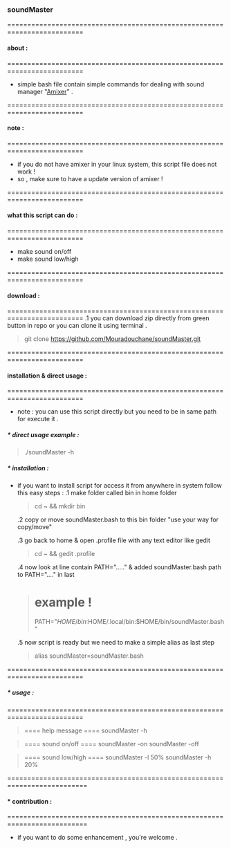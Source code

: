 ### soundMaster

=========================================================================
#### about :
=========================================================================
* simple bash file contain simple commands for dealing with sound manager "[Amixer](https://www.geeksforgeeks.org/amixer-command-in-linux-with-examples/)" .

=========================================================================
#### note :
=========================================================================
* if you do not have amixer in your linux system, this script file does not work !
* so , make sure to have a update version of amixer !

=========================================================================
#### what this script can do :
=========================================================================
* make sound on/off
* make sound low/high 

=========================================================================
#### download :
=========================================================================
  .1 you can download zip directly from green button in repo or you can clone it using 
     terminal .
  > git clone https://github.com/Mouradouchane/soundMaster.git

=========================================================================
#### installation & direct usage :
=========================================================================
* note : you can use this script directly but you need to be in same path for execute it .

##### * direct usage example :
  > ./soundMaster -h
  
##### * installation :
* if you want to install script for access it from anywhere in system follow this easy steps :
  .1 make folder called bin in home folder 
  > cd ~ && mkdir bin
  
  .2 copy or move soundMaster.bash to this bin folder "use your way for copy/move"
  
  .3 go back to home & open .profile file with any text editor like gedit
  > cd ~ && gedit .profile
  
  .4 now look at line contain PATH="....." & added soundMaster.bash path to PATH="...." in last 
  > # example !
  > PATH="$HOME/bin:$HOME/.local/bin:$HOME/bin/soundMaster.bash"
  
  .5 now script is ready but we need to make a simple alias as last step
  > alias soundMaster=soundMaster.bash
  
=========================================================================
##### * usage :
=========================================================================
  > ==== help message ====
  > soundMaster -h 
  
  > ==== sound on/off ====
  > soundMaster -on
  > soundMaster -off
  
  > ==== sound low/high ====
  > soundMaster -l 50%
  > soundMaster -h 20%
  
==========================================================================
#### * contribution :
==========================================================================
* if you want to do some enhancement , you're welcome .
  
